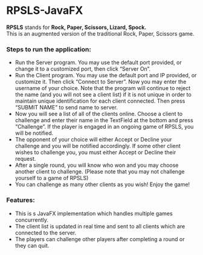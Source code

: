 # RPSLS-JavaFX
<b>RPSLS</b> stands for <b>Rock, Paper, Scissors, Lizard, Spock.</b><br/>
This is an augmented version of the traditional Rock, Paper, Scissors game. <br/>
<h3><b>Steps to run the application: </b></h3>
<ul><li>Run the Server program. You may use the default port provided, or change it to a
customized port, then click “Server On”.</li>
<li>Run the Client program. You may use the default port and IP provided, or customize it.
Then click “Connect to Server”. Now you may enter the username of your choice. Note that the program will continue to reject the name (and you will not see a client list) if it is not unique in order to maintain unique identification for each client connected. Then press “SUBMIT NAME” to send name to server.</li>
<li>Now you will see a list of all of the clients online. Choose a client to challenge and enter their name in the TextField at the bottom and press “Challenge”. If the player is engaged in an ongoing game of RPSLS, you will be notified.</li>
<li>The opponent of your choice will either Accept or Decline your challenge and you will be notified accordingly. If some other client wishes to challenge you, you must either Accept or Decline their request.</li>
<li>After a single round, you will know who won and you may choose another client to challenge. (Please note that you may not challenge yourself to a game of RPSLS)</li>
  <li>You can challenge as many other clients as you wish! Enjoy the game!</li></ul>

 <b><h3>Features:</b></h3>
 <ul><li>This is s JavaFX implementation which handles multiple games concurrently.</li>
  <li>The client list is updated in real time and sent to all clients which are connected to the server.</li>
  <li> The players can challenge other players after completing a round or they can quit.</li></ul>
 
